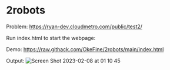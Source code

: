 # 2robots

Problem: https://ryan-dev.cloudmetro.com/public/test2/

Run index.html to start the webpage:

Demo: https://raw.githack.com/OkeFine/2robots/main/index.html

Output:
![Screen Shot 2023-02-08 at 01 10 45](https://user-images.githubusercontent.com/86736851/217333678-5dea135c-a96c-4275-9166-efeb5521a2a5.png)
